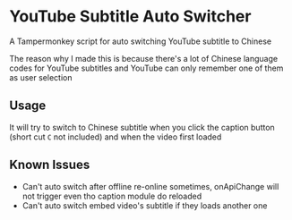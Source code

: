# YouTube Subtitle Auto Switcher

A Tampermonkey script for auto switching YouTube subtitle to Chinese

The reason why I made this is because there's a lot of Chinese language codes for YouTube subtitles and YouTube can only remember one of them as user selection

## Usage

It will try to switch to Chinese subtitle when you click the caption button (short cut `C` not included) and when the video first loaded

## Known Issues

- Can't auto switch after offline re-online sometimes, onApiChange will not trigger even tho caption module do reloaded
- Can't auto switch embed video's subtitle if they loads another one
